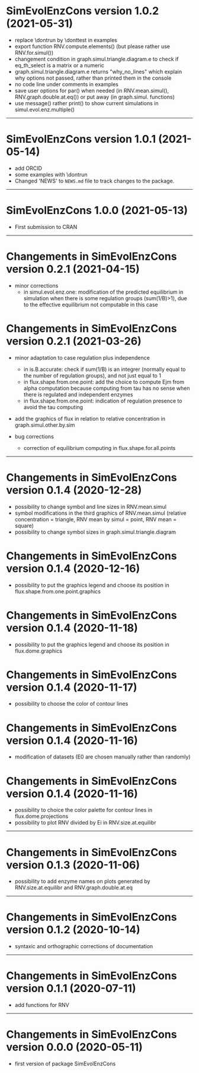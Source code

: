 # SimEvolEnzCons version 1.0.2 (2021-05-31)
* replace \dontrun by \donttest in examples
* export function RNV.compute.elements() (but please rather use RNV.for.simul())
* changement condition in graph.simul.triangle.diagram.e to check if eq_th_select is a matrix or a numeric
* graph.simul.triangle.diagram.e returns "why_no_lines" which explain why options not passed, rather than printed them in the console
* no code line under comments in examples
* save user options for par() when needed (in RNV.mean.simul(), RNV.graph.double.at.eq()) or put away (in graph.simul. functions)
* use message() rather print() to show current simulations in simul.evol.enz.multiple()

---

# SimEvolEnzCons version 1.0.1 (2021-05-14)
* add ORCID
* some examples with \dontrun
* Changed 'NEWS' to `NEWS.md` file to track changes to the package.

----


# SimEvolEnzCons 1.0.0 (2021-05-13)

* First submission to CRAN

----

# Changements in SimEvolEnzCons version 0.2.1 (2021-04-15)
* minor corrections
  - in simul.evol.enz.one: modification of the predicted equilibrium in simulation when there is some regulation groups (sum(1/B)>1), due to the effective equilibrium not computable in this case

# Changements in SimEvolEnzCons version 0.2.1 (2021-03-26)

* minor adaptation to case regulation plus independence
  - in is.B.accurate: check if sum(1/B) is an integrer (normally equal to the number of regulation groups), and not just equal to 1
  - in flux.shape.from.one.point: add the choice to compute Ejm from alpha computation because computing from tau has no sense when there is regulated and independent enzymes
  - in flux.shape.from.one.point: indication of regulation presence to avoid the tau computing
  
* add the graphics of flux in relation to relative concentration in graph.simul.other.by.sim
  
* bug corrections
  - correction of equilibrium computing in flux.shape.for.all.points
  
---- 

# Changements in SimEvolEnzCons version 0.1.4 (2020-12-28)

* possibility to change symbol and line sizes in RNV.mean.simul
* symbol modifications in the third graphics of RNV.mean.simul (relative concentration = triangle, RNV mean by simul = point, RNV mean = square)
* possibility to change symbol sizes in graph.simul.triangle.diagram

# Changements in SimEvolEnzCons version 0.1.4 (2020-12-16)

* possibility to put the graphics legend and choose its position in flux.shape.from.one.point.graphics


# Changements in SimEvolEnzCons version 0.1.4 (2020-11-18)

* possibility to put the graphics legend and choose its position in flux.dome.graphics


# Changements in SimEvolEnzCons version 0.1.4 (2020-11-17)

* possibility to choose the color of contour lines


# Changements in SimEvolEnzCons version 0.1.4 (2020-11-16)

* modification of datasets (E0 are chosen manually rather than randomly)


# Changements in SimEvolEnzCons version 0.1.4 (2020-11-16)

* possibility to choice the color palette for contour lines in flux.dome.projections
* possibility to plot RNV divided by Ei in RNV.size.at.equilibr

----

# Changements in SimEvolEnzCons version 0.1.3 (2020-11-06)

* possibility to add enzyme names on plots generated by RNV.size.at.equilibr and RNV.graph.double.at.eq

----

# Changements in SimEvolEnzCons version 0.1.2 (2020-10-14)

* syntaxic and orthographic corrections of documentation

----

# Changements in SimEvolEnzCons version 0.1.1 (2020-07-11)

* add functions for RNV

----

# Changements in SimEvolEnzCons version 0.0.0 (2020-05-11)

* first version of package SimEvolEnzCons
